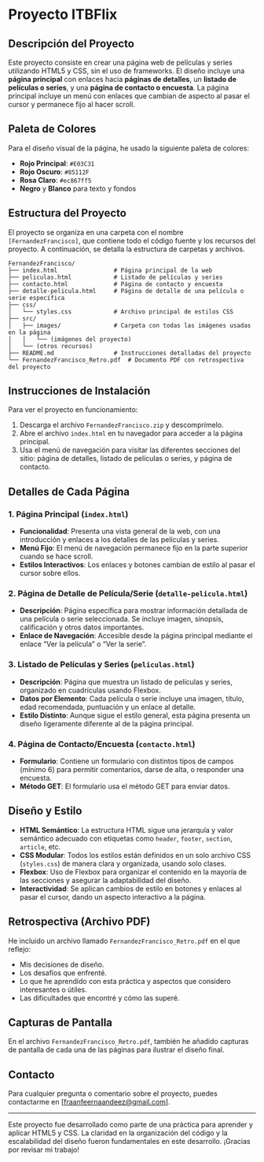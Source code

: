 
# Proyecto ITBFlix

## Descripción del Proyecto
Este proyecto consiste en crear una página web de películas y series utilizando HTML5 y CSS, sin el uso de frameworks. El diseño incluye una **página principal** con enlaces hacia **páginas de detalles**, un **listado de películas o series**, y una **página de contacto o encuesta**. La página principal incluye un menú con enlaces que cambian de aspecto al pasar el cursor y permanece fijo al hacer scroll.

## Paleta de Colores
Para el diseño visual de la página, he usado la siguiente paleta de colores:
- **Rojo Principal**: `#E03C31`
- **Rojo Oscuro**: `#85112F`
- **Rosa Claro**: `#ec867ff5`
- **Negro** y **Blanco** para texto y fondos

## Estructura del Proyecto
El proyecto se organiza en una carpeta con el nombre `[FernandezFrancisco]`, que contiene todo el código fuente y los recursos del proyecto. A continuación, se detalla la estructura de carpetas y archivos.

```
FernandezFrancisco/
├── index.html                # Página principal de la web
├── peliculas.html            # Listado de películas y series
├── contacto.html             # Página de contacto y encuesta
├── detalle-pelicula.html     # Página de detalle de una película o serie específica
├── css/
│   └── styles.css            # Archivo principal de estilos CSS
├── src/
│   ├── images/               # Carpeta con todas las imágenes usadas en la página
│   │   └── (imágenes del proyecto)
│   └── (otros recursos)
├── README.md                 # Instrucciones detalladas del proyecto
└── FernandezFrancisco_Retro.pdf  # Documento PDF con retrospectiva del proyecto
```

## Instrucciones de Instalación
Para ver el proyecto en funcionamiento:
1. Descarga el archivo `FernandezFrancisco.zip` y descomprímelo.
2. Abre el archivo `index.html` en tu navegador para acceder a la página principal.
3. Usa el menú de navegación para visitar las diferentes secciones del sitio: página de detalles, listado de películas o series, y página de contacto.

## Detalles de Cada Página
### 1. Página Principal (`index.html`)
- **Funcionalidad**: Presenta una vista general de la web, con una introducción y enlaces a los detalles de las películas y series.
- **Menú Fijo**: El menú de navegación permanece fijo en la parte superior cuando se hace scroll.
- **Estilos Interactivos**: Los enlaces y botones cambian de estilo al pasar el cursor sobre ellos.

### 2. Página de Detalle de Película/Serie (`detalle-pelicula.html`)
- **Descripción**: Página específica para mostrar información detallada de una película o serie seleccionada. Se incluye imagen, sinopsis, calificación y otros datos importantes.
- **Enlace de Navegación**: Accesible desde la página principal mediante el enlace “Ver la película” o “Ver la serie”.

### 3. Listado de Películas y Series (`peliculas.html`)
- **Descripción**: Página que muestra un listado de películas y series, organizado en cuadrículas usando Flexbox.
- **Datos por Elemento**: Cada película o serie incluye una imagen, título, edad recomendada, puntuación y un enlace al detalle.
- **Estilo Distinto**: Aunque sigue el estilo general, esta página presenta un diseño ligeramente diferente al de la página principal.

### 4. Página de Contacto/Encuesta (`contacto.html`)
- **Formulario**: Contiene un formulario con distintos tipos de campos (mínimo 6) para permitir comentarios, darse de alta, o responder una encuesta.
- **Método GET**: El formulario usa el método GET para enviar datos.

## Diseño y Estilo
- **HTML Semántico**: La estructura HTML sigue una jerarquía y valor semántico adecuado con etiquetas como `header`, `footer`, `section`, `article`, etc.
- **CSS Modular**: Todos los estilos están definidos en un solo archivo CSS (`styles.css`) de manera clara y organizada, usando solo clases.
- **Flexbox**: Uso de Flexbox para organizar el contenido en la mayoría de las secciones y asegurar la adaptabilidad del diseño.
- **Interactividad**: Se aplican cambios de estilo en botones y enlaces al pasar el cursor, dando un aspecto interactivo a la página.

## Retrospectiva (Archivo PDF)
He incluido un archivo llamado `FernandezFrancisco_Retro.pdf` en el que reflejo:
- Mis decisiones de diseño.
- Los desafíos que enfrenté.
- Lo que he aprendido con esta práctica y aspectos que considero interesantes o útiles.
- Las dificultades que encontré y cómo las superé.

## Capturas de Pantalla
En el archivo `FernandezFrancisco_Retro.pdf`, también he añadido capturas de pantalla de cada una de las páginas para ilustrar el diseño final.

## Contacto
Para cualquier pregunta o comentario sobre el proyecto, puedes contactarme en [fraanfeernaandeez@gmail.com].

---

Este proyecto fue desarrollado como parte de una práctica para aprender y aplicar HTML5 y CSS. La claridad en la organización del código y la escalabilidad del diseño fueron fundamentales en este desarrollo. ¡Gracias por revisar mi trabajo!
```